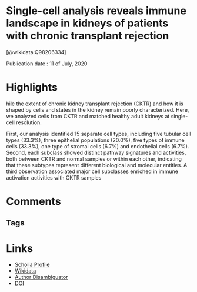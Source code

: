 
Single-cell analysis reveals immune landscape in kidneys of patients with chronic transplant rejection
======================================================================================================
  
  [@wikidata:Q98206334]  
  
Publication date : 11 of July, 2020  

# Highlights

hile the extent of chronic kidney transplant rejection (CKTR) and how it is shaped by cells and states in the kidney remain poorly characterized. Here, we analyzed cells from CKTR and matched healthy adult kidneys at single-cell resolution.

First, our analysis identified 15 separate cell types, including five tubular cell types (33.3%), three epithelial populations (20.0%), five types of immune cells (33.3%), one type of stromal cells (6.7%) and endothelial cells (6.7%). Second, each subclass showed distinct pathway signatures and activities, both between CKTR and normal samples or within each other, indicating that these subtypes represent different biological and molecular entities. A third observation associated major cell subclasses enriched in immune activation activities with CKTR samples

# Comments

## Tags

# Links
  
 * [Scholia Profile](https://scholia.toolforge.org/work/Q98206334)  
 * [Wikidata](https://www.wikidata.org/wiki/Q98206334)  
 * [Author Disambiguator](https://author-disambiguator.toolforge.org/work_item_oauth.php?id=Q98206334&batch_id=&match=1&author_list_id=&doit=Get+author+links+for+work)  
 * [DOI](https://doi.org/10.7150/THNO.48201)  
